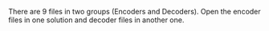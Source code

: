 There are 9 files in two groups (Encoders and Decoders). Open the encoder files in one solution and decoder files in another one.
